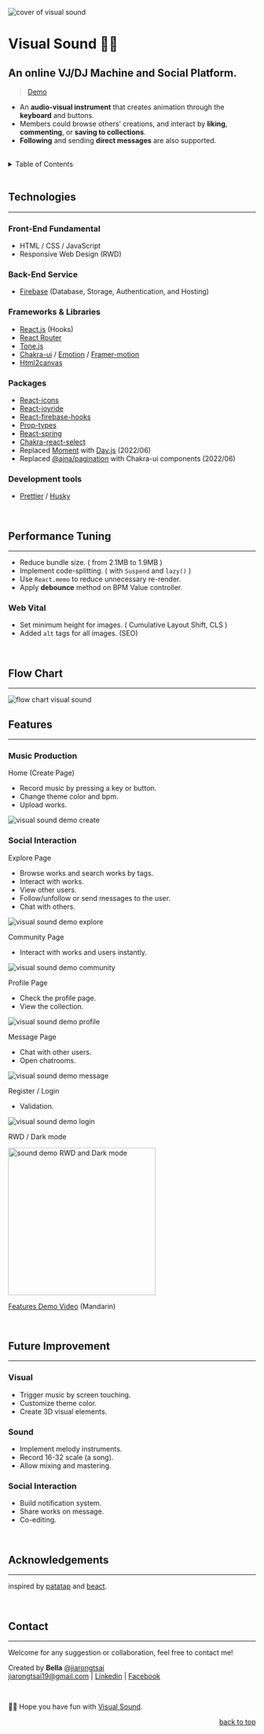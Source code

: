 <div id="top"></div>

![cover of visual sound](./asset/visualsound_cover.png)
# Visual Sound 🎨🎵

## An online VJ/DJ Machine and Social Platform.   

> [Demo](https://visual-sound-db.web.app/)

- An **audio-visual instrument** that creates animation through the **keyboard** and buttons.
- Members could browse others’ creations, and interact by **liking**, **commenting**, or **saving to collections**. 
- **Following** and sending **direct messages** are also supported.

<br/>

<details>
  <summary>Table of Contents</summary>
  <ol>
    <li>
      <a href="#technologies">Technologies</a>
    </li>
    <li>
      <a href="#performance-tuning">Performance Tuning</a>
    </li>
    <li><a href="#flow-chart">Flow Chart</a></li>
    <li><a href="#features">Features</a><ul>
        <li><a href="#music-production">Music Production</a></li>
        <li><a href="#social-interaction">Social Interaction</a></li>
      </ul></li>
    <li><a href="#future-improvement">Future Improvement</a></li>
    <li><a href="#contact">Contact</a></li>
    <li><a href="#acknowledgments">Acknowledgments</a></li>
  </ol>
</details>
<br/>

## Technologies
<hr/>

### Front-End Fundamental
  - HTML / CSS / JavaScript
  - Responsive Web Design (RWD)
### Back-End Service
  - [Firebase](https://firebase.google.com/) (Database, Storage, Authentication, and Hosting)
### Frameworks & Libraries  
  - [React.js](https://reactjs.org/) (Hooks)
  - [React Router](https://reactrouter.com/) 
  - [Tone.js](https://tonejs.github.io/)
  - [Chakra-ui](https://chakra-ui.com/) / [Emotion](https://emotion.sh/docs/styled) / [Framer-motion](https://www.framer.com/motion/) 
  - [Html2canvas](https://html2canvas.hertzen.com/)
### Packages
  - [React-icons](https://react-icons.github.io/react-icons/)
  - [React-joyride](https://react-joyride.com/)
  - [React-firebase-hooks](https://firebaseopensource.com/projects/csfrequency/react-firebase-hooks/)
  - [Prop-types](https://www.npmjs.com/package/prop-types)
  - [React-spring](https://react-spring.io/) 
  - [Chakra-react-select](https://www.npmjs.com/package/chakra-react-select)
  - Replaced [Moment](https://momentjs.com/) with [Day.js](https://day.js.org/en/) (2022/06)
  - Replaced [@ajna/pagination](https://www.npmjs.com/package/@ajna/pagination) with Chakra-ui components (2022/06)

### Development tools  
  - [Prettier](https://prettier.io/) / [Husky](https://typicode.github.io/husky/#/) 

<br/>


## Performance Tuning 
<hr/>

- Reduce bundle size. ( from 2.1MB to 1.9MB )
- Implement code-splitting. ( with `Suspend` and `lazy()` )
- Use `React.memo` to reduce unnecessary re-render.
- Apply **debounce** method on BPM Value controller.

### Web Vital 
- Set minimum height for images. ( Cumulative Layout Shift, CLS )
- Added `alt` tags for all images. (SEO)


<br/>

## Flow Chart
<hr/>

![flow chart visual sound](./asset/visualsound_flowChart.png)
<br/>

## Features 
<hr/>

### Music Production 
Home (Create Page)
- Record music by pressing a key or button.
- Change theme color and bpm.
- Upload works.

![visual sound demo create](./asset/visualsound_demo_create.gif)


### Social Interaction

Explore Page
- Browse works and search works by tags.
- Interact with works.
- View other users.
- Follow/unfollow or send messages to the user.
- Chat with others.

![visual sound demo explore](./asset/visualsound_demo_explore.gif)

Community Page
- Interact with works and users instantly.

![visual sound demo community](./asset/visualsound_demo_community.gif)

Profile Page
- Check the profile page.
- View the collection.

![visual sound demo profile](./asset/visualsound_demo_profile.gif)

Message Page
- Chat with other users.
- Open chatrooms.

![visual sound demo message](./asset/visualsound_demo_message.gif)

Register / Login
- Validation.

![visual sound demo login](./asset/visualsound_demo_login.gif)

RWD / Dark mode

  <img style="height: 300px;" src="./asset/visualsound_demo_mobile.gif" alt="sound demo RWD and Dark mode">

<br/>

[Features Demo Video](https://drive.google.com/file/d/1miDf0MIJI1NZqVNSte1aQ9Osrxpnb5uM/view?usp=sharing) (Mandarin)

<br/>


## Future Improvement
<hr/>

### Visual 
- Trigger music by screen touching.
- Customize theme color.
- Create 3D visual elements.

### Sound
- Implement melody instruments.
- Record 16-32 scale (a song).
- Allow mixing and mastering.

### Social Interaction
- Build notification system.
- Share works on message.
- Co-editing.

<br/>

##  Acknowledgements

<hr/>

inspired by [patatap](https://patatap.com/) and [beact](https://beact.herokuapp.com/).

<br/>

##  Contact
<hr/>

Welcome for any suggestion or collaboration, feel free to contact me! 

Created by **Bella** [@jiarongtsai](https://github.com/jiarongtsai)  
[jiarongtsai19@gmail.com](mailto:jiarongtsai19@gmail.com) | [Linkedin](https://www.linkedin.com/in/jia-rong-tsai/) |
[Facebook](https://www.facebook.com/jiarongtsaiBella/)

<br/>

 🎨🎵 Hope you have fun with [Visual Sound](https://visual-sound-db.web.app/).


<p align="right"><a href="#top">back to top</a></p>
